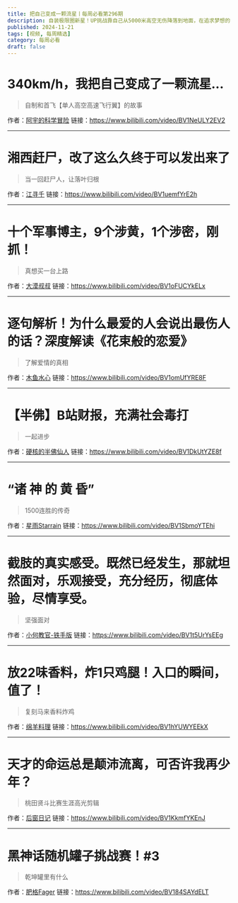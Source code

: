 ```yaml
---
title: 把自己变成一颗流星丨每周必看第296期
description: 自装极限圈新星！UP挑战靠自己从5000米高空无伤降落到地面，在追求梦想的道路上勇往直前
published: 2024-11-21
tags: [视频, 每周精选]
category: 每周必看
draft: false
---
```


# 340km/h，我把自己变成了一颗流星...
> 自制和首飞【单人高空高速飞行翼】的故事

作者：[阿宇的科学冒险](https://space.bilibili.com/431956189)
链接：https://www.bilibili.com/video/BV1NeULY2EV2

---

# 湘西赶尸，改了这么久终于可以发出来了
> 当一回赶尸人，让落叶归根

作者：[江寻千](https://space.bilibili.com/1895195099)
链接：https://www.bilibili.com/video/BV1uemfYrE2h

---

# 十个军事博主，9个涉黄，1个涉密，刚抓！
> 真想买一台上路

作者：[大漠叔叔](https://space.bilibili.com/67141499)
链接：https://www.bilibili.com/video/BV1oFUCYkELx

---

# 逐句解析！为什么最爱的人会说出最伤人的话？深度解读《花束般的恋爱》
> 了解爱情的真相

作者：[木鱼水心](https://space.bilibili.com/927587)
链接：https://www.bilibili.com/video/BV1omUfYRE8F

---

# 【半佛】B站财报，充满社会毒打
> 一起进步

作者：[硬核的半佛仙人](https://space.bilibili.com/37663924)
链接：https://www.bilibili.com/video/BV1DkUtYZE8f

---

# “诸 神 的 黄 昏”
> 1500连胜的传奇

作者：[星雨Starrain](https://space.bilibili.com/1042277203)
链接：https://www.bilibili.com/video/BV1SbmoYTEhi

---

# 截肢的真实感受。既然已经发生，那就坦然面对，乐观接受，充分经历，彻底体验，尽情享受。
> 坚强面对

作者：[小何教官-铁手版](https://space.bilibili.com/11528497)
链接：https://www.bilibili.com/video/BV1t5UrYsEEg

---

# 放22味香料，炸1只鸡腿！入口的瞬间，值了！
> 复刻马来香料炸鸡

作者：[绵羊料理](https://space.bilibili.com/18202105)
链接：https://www.bilibili.com/video/BV1hYUWYEEkX

---

# 天才的命运总是颠沛流离，可否许我再少年？
> 桃田贤斗比赛生涯高光剪辑

作者：[后窗日记](https://space.bilibili.com/3546754001668684)
链接：https://www.bilibili.com/video/BV1KkmfYKEnJ

---

# 黑神话随机罐子挑战赛！#3
> 乾坤罐里有什么

作者：[肥格Fager](https://space.bilibili.com/99827844)
链接：https://www.bilibili.com/video/BV184SAYdELT

